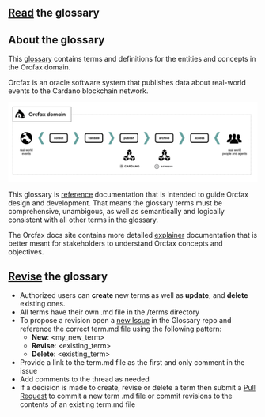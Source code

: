 ## [Read](glossary.md) the glossary

## About the glossary
This [glossary](glossary.md) contains terms and definitions for the entities and concepts in the Orcfax domain.

Orcfax is an oracle software system that publishes data about real-world events to the Cardano blockchain network.

![Orcfax domain](assets/orcfax-concept-june2024.png)

This glossary is [reference](https://diataxis.fr/reference/) documentation that is intended to guide Orcfax design and development.
That means the glossary terms must be comprehensive, unambigous, as well as semantically and logically consistent with all other terms in the glossary.

The Orcfax docs site contains more detailed [explainer](https://docs.orcfax.io) documentation that is better meant for stakeholders to understand Orcfax concepts and objectives.

## [Revise](https://github.com/orcfax/glossary/issues) the glossary
- Authorized users can **create** new terms as well as **update**, and **delete** existing ones.
- All terms have their own .md file in the /terms directory
- To propose a revision open a [new Issue](https://github.com/orcfax/glossary/issues) in the Glossary repo and reference the correct term.md file using the following pattern:
     * **New**: <my_new_term>
     * **Revise**: <existing_term>
     * **Delete**: <existing_term>
- Provide a link to the term.md file as the first and only comment in the issue
- Add comments to the thread as needed
- If a decision is made to create, revise or delete a term then submit a [Pull Request](https://github.com/orcfax/glossary/pulls) to commit a new term .md file or commit revisions to the contents of an existing term.md file